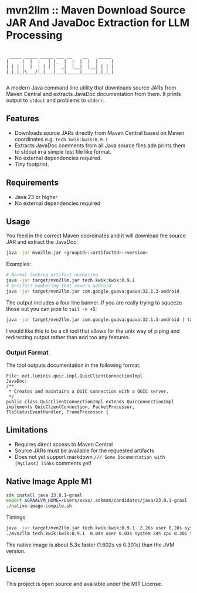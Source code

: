 # mvn2llm :: Maven Download Source JAR And JavaDoc Extraction for LLM Processing

```text
                                         
 _____ _____ _____ ___ __    __    _____ 
|     |  |  |   | |_  |  |  |  |  |     |
| | | |  |  | | | |  _|  |__|  |__| | | |
|_|_|_|\___/|_|___|___|_____|_____|_|_|_|
                                         
```

A modern Java command line utility that downloads source JARs from Maven Central and extracts JavaDoc documentation
from them. It prints output to `stdout` and problems to `stderr`.

## Features

- Downloads source JARs directly from Maven Central based on Maven coordinates e.g. `tech.kwik:kwik:0.9.1`
- Extracts JavaDoc comments from all Java source files adn prints them to stdout in a simple test file like format.
- No external dependencies required.
- Tiny footprint.

## Requirements

- Java 23 or higher
- No external dependencies required

## Usage

You feed in the correct Maven coordinates and it will download the source JAR and extract the JavaDoc:

```bash
java -jar mvn2llm.jar <groupId>:<artifactId>:<version>
```

Examples:

```bash
# Normal looking artifact numbering
java -jar target/mvn2llm.jar tech.kwik:kwik:0.9.1
# Artifact numbering that covers android
java -jar target/mvn2llm.jar com.google.guava:guava:32.1.3-android
```

The output includes a four line banner. If you are really trying to squeeze those out you can pipe to `tail -n +5`:

```bash
java -jar target/mvn2llm.jar com.google.guava:guava:32.1.3-android | tail -n +5
```

I would like this to be a cli tool that allows for the unix way of piping and redirecting output rather than add too
any features.

### Output Format

The tool outputs documentation in the following format:

```
File: net.luminis.quic.impl.QuicClientConnectionImpl
JavaDoc:
/**
 * Creates and maintains a QUIC connection with a QUIC server.
 */
public class QuicClientConnectionImpl extends QuicConnectionImpl implements QuicClientConnection, PacketProcessor, TlsStatusEventHandler, FrameProcessor {
```

## Limitations

- Requires direct access to Maven Central
- Source JARs must be available for the requested artifacts
- Does not yet support markdown `/// Some Documentation with [MyClass] links` comments yet!

## Native Image Apple M1

```bash
sdk install java 23.0.1-graal
export $GRAALVM_HOME=/Users/xxxx/.sdkman/candidates/java/23.0.1-graal
./native-image-compile.sh
```

Timings

```bash
java -jar target/mvn2llm.jar tech.kwik:kwik:0.9.1  2.26s user 0.28s system 158% cpu 1.602 total
./mvn2llm tech.kwik:kwik:0.9.1  0.04s user 0.03s system 24% cpu 0.301 total
```

The native image is about 5.3x faster (1.602s vs 0.301s) than the JVM version.

## License

This project is open source and available under the MIT License.
